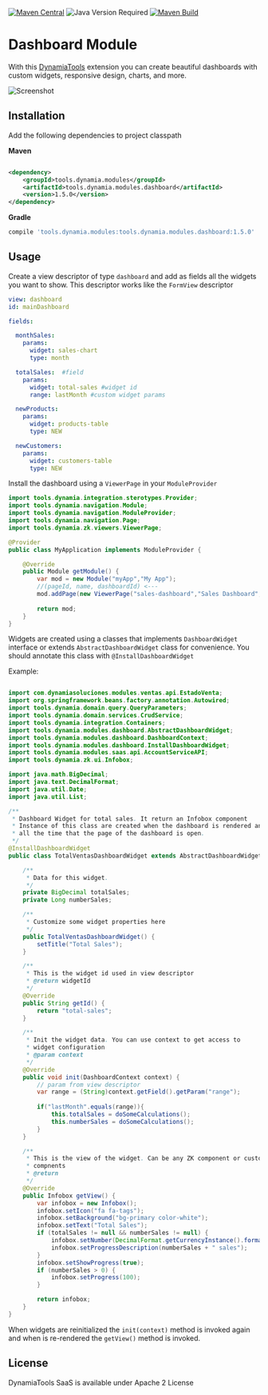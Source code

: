 [![Maven Central](https://img.shields.io/maven-central/v/tools.dynamia.modules/tools.dynamia.modules.dashboard)](https://search.maven.org/search?q=tools.dynamia.modules.dashboard)
![Java Version Required](https://img.shields.io/badge/java-%3E%3D11-blue)
[![Maven Build](https://github.com/dynamiatools/module-saas/actions/workflows/maven.yml/badge.svg)](https://github.com/dynamiatools/module-saas/actions/workflows/maven.yml)

# Dashboard Module

With this [DynamiaTools](https://dynamia.tools) extension you can create beautiful dashboards with custom widgets,
responsive design, charts, and more.

![Screenshot](https://raw.githubusercontent.com/dynamiatools/module-dashboard/master/screenshots/dashboard.png)

## Installation

Add the following dependencies to project classpath

**Maven**

```xml

<dependency>
    <groupId>tools.dynamia.modules</groupId>
    <artifactId>tools.dynamia.modules.dashboard</artifactId>
    <version>1.5.0</version>
</dependency>
```

**Gradle**

```groovy
compile 'tools.dynamia.modules:tools.dynamia.modules.dashboard:1.5.0'
```

## Usage

Create a view descriptor of type `dashboard` and add as fields all the widgets you want to show. This descriptor works
like the `FormView` descriptor

```yaml
view: dashboard
id: mainDashboard

fields:

  monthSales:
    params:
      widget: sales-chart
      type: month

  totalSales:  #field
    params:
      widget: total-sales #widget id
      range: lastMonth #custom widget params

  newProducts:
    params:
      widget: products-table
      type: NEW

  newCustomers:
    params:
      widget: customers-table
      type: NEW
```

Install the dashboard using a `ViewerPage` in your `ModuleProvider`

```java
import tools.dynamia.integration.sterotypes.Provider;
import tools.dynamia.navigation.Module;
import tools.dynamia.navigation.ModuleProvider;
import tools.dynamia.navigation.Page;
import tools.dynamia.zk.viewers.ViewerPage;

@Provider
public class MyApplication implements ModuleProvider {

    @Override
    public Module getModule() {
        var mod = new Module("myApp","My App");
        //(pageId, name, dashboardId) <---
        mod.addPage(new ViewerPage("sales-dashboard","Sales Dashboard","mainDashboard"));
        
        return mod;
    }
}
```

Widgets are created using a classes that implements `DashboardWidget` interface or 
extends `AbstractDashboardWidget` class for convenience. You should annotate this class with
`@InstallDashboardWidget`


Example: 
```java

import com.dynamiasoluciones.modules.ventas.api.EstadoVenta;
import org.springframework.beans.factory.annotation.Autowired;
import tools.dynamia.domain.query.QueryParameters;
import tools.dynamia.domain.services.CrudService;
import tools.dynamia.integration.Containers;
import tools.dynamia.modules.dashboard.AbstractDashboardWidget;
import tools.dynamia.modules.dashboard.DashboardContext;
import tools.dynamia.modules.dashboard.InstallDashboardWidget;
import tools.dynamia.modules.saas.api.AccountServiceAPI;
import tools.dynamia.zk.ui.Infobox;

import java.math.BigDecimal;
import java.text.DecimalFormat;
import java.util.Date;
import java.util.List;

/**
 * Dashboard Widget for total sales. It return an Infobox component
 * Instance of this class are created when the dashboard is rendered and live
 * all the time that the page of the dashboard is open.
 */
@InstallDashboardWidget
public class TotalVentasDashboardWidget extends AbstractDashboardWidget<Infobox> {

    /**
     * Data for this widget. 
     */
    private BigDecimal totalSales;
    private Long numberSales;

    /**
     * Customize some widget properties here
     */
    public TotalVentasDashboardWidget() {
        setTitle("Total Sales");
    }

    /**
     * This is the widget id used in view descriptor
     * @return widgetId
     */
    @Override
    public String getId() {
        return "total-sales"; 
    }

    /**
     * Init the widget data. You can use context to get access to
     * widget configuration
     * @param context
     */
    @Override
    public void init(DashboardContext context) {
        // param from view descriptor
        var range = (String)context.getField().getParam("range");
        
        if("lastMonth".equals(range)){
            this.totalSales = doSomeCalculations();
            this.numberSales = doSomeCalculations();
        }
    }

    /**
     * This is the view of the widget. Can be any ZK component or custom 
     * compnents
     * @return
     */
    @Override
    public Infobox getView() {
        var infobox = new Infobox();
        infobox.setIcon("fa fa-tags");
        infobox.setBackground("bg-primary color-white");
        infobox.setText("Total Sales");
        if (totalSales != null && numberSales != null) {
            infobox.setNumber(DecimalFormat.getCurrencyInstance().format(totalSales));
            infobox.setProgressDescription(numberSales + " sales");
        }
        infobox.setShowProgress(true);
        if (numberSales > 0) {
            infobox.setProgress(100);
        }

        return infobox;
    }
}
```

When widgets are reinitialized the `init(context)` method is invoked again and when is
re-rendered the `getView()` method is invoked. 

## License

DynamiaTools SaaS is available under Apache 2 License